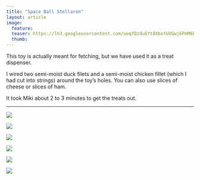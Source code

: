 ```yaml
---
title: "Space Ball Stellaron"
layout: article
image:
  feature:
  teaser: https://lh3.googleusercontent.com/ueqfQzduEYt8XbotUVGwj6PmM6bbNvA2eA6UQFF9RQV5ymyk7xNIsJtapaQP8Al033QFNW8sF86PeGoU998wBSejuMwRe-czuluuMK8IFLsaRwi4Ym4uyEftsCo2ybuKRtLfdkk5eY5SoAzDb4ZU61sjMOKrCCcCqAjPOxU2rT8Xr-iP5vDTMHuMBdQ0cQ0wIX0TRDEnRLC9bYPVRb9QcbWjajSw2xCAj-uEt-LLGl_hs72mcGUiON8cybCZuGA_J5U5DRyzuk__U4-KF-owxXY03s9MKfhjq-fxE0EOjUfM2Q2By7yE0pPNvX-lmoyi_J3ZVdSpK-eczLV3x_4AcIcBJRVWluRkXKsLZQlygwLnROa8951HX8OhIPl7up8AMeSP9MXdS7Ny_qv1ovfTU7Dk9E7dE0H43knti62aojS8Eczusntv1-8QtedaXBQE_rOwjA9h7bMoBTNjwjhilwQSLJIQgRjQWhbHNoUVku2h4a_i_yTo6UdrRQlH7tx3gz68D-wym6r1-Tj2b0pTPqEPSyegt40u-2GjUHdf934=w245
  thumb:
---
```


This toy is actually meant for fetching, but we have used it as a treat dispenser.

I wired two semi-moist duck filets and a semi-moist chicken fillet (which I had cut into strings) around the toy’s holes. You can also use slices of cheese or slices of ham.

It took Miki about 2 to 3 minutes to get the treats out.

---

[![](https://lh3.googleusercontent.com/1J12BOiquvhU8YAy6N-2cW4yvXHg96TajytjY5mCZ6jAN0C5P-6o3Ew1VjBt79Cbh6z_6ZAKx9z2M5k6oSI5ZFvQpGdWp8BhK7L6zTJ9y_k4nZC6JxsurR_MFLR1mX7hR5ymLD70OhOQjBL6Rkz69RJPeq5tZAnvD2NPxRA4lIoPV-iYfSCXfLMrAFcd3iSM8QFF-xZBwc6on-WB8osUEtD6oIfDb30mMePcKkGCOAYaoyJVXHLttDZuHaYDT1eGEBvTQDquFVyKmn0AEXVB7mZ4u8K8stAxeuoWCWZ1_fjH50KCUn0Uu2hd3NH7QZEHrLDk3NQ0VRHwooogxLGDDrhBM622Ar_Hpc3WvcJRa0BBC8Gue5RRHL3ZE_L9mcVjtPJpNUhO1wVLby0zytQVY7I7grMhWyOIwAAWKgJ-JxRtSRMyWOpnOqG2gDmf6OHRFfHqLO3WK0bmBKZlPlCrwC007gcZT56n88ISDsdw1npeyrD5ixQMlNxG-LaC_tmcf8g78oVZuTeMcVpF07ZlEg7CreRfCfCVsU3dCQLZ_Ok=w800)](https://lh3.googleusercontent.com/1J12BOiquvhU8YAy6N-2cW4yvXHg96TajytjY5mCZ6jAN0C5P-6o3Ew1VjBt79Cbh6z_6ZAKx9z2M5k6oSI5ZFvQpGdWp8BhK7L6zTJ9y_k4nZC6JxsurR_MFLR1mX7hR5ymLD70OhOQjBL6Rkz69RJPeq5tZAnvD2NPxRA4lIoPV-iYfSCXfLMrAFcd3iSM8QFF-xZBwc6on-WB8osUEtD6oIfDb30mMePcKkGCOAYaoyJVXHLttDZuHaYDT1eGEBvTQDquFVyKmn0AEXVB7mZ4u8K8stAxeuoWCWZ1_fjH50KCUn0Uu2hd3NH7QZEHrLDk3NQ0VRHwooogxLGDDrhBM622Ar_Hpc3WvcJRa0BBC8Gue5RRHL3ZE_L9mcVjtPJpNUhO1wVLby0zytQVY7I7grMhWyOIwAAWKgJ-JxRtSRMyWOpnOqG2gDmf6OHRFfHqLO3WK0bmBKZlPlCrwC007gcZT56n88ISDsdw1npeyrD5ixQMlNxG-LaC_tmcf8g78oVZuTeMcVpF07ZlEg7CreRfCfCVsU3dCQLZ_Ok=s0)

[![](https://lh3.googleusercontent.com/Aliycm5z3rNdb1Yx6Yctiy4QW-zT9AvTuEoMVClTG93A0G6KDHqDBt2_FYiddMCxePgiywxSWlTeeb3yxJ8rTudTeHhhFLJP6r71_2ngF10bloYed9BYqUCvMmmOLuKxvhQcXAhNAocYMBl_RC9FPRYBCwEAe5FSP8qv_ZDEIn55-Aojnj0LxD7OQxsHIJBHf2pgSLtILXKufWD2qUu3qgEiaAbO8DROp7sib94slDanBAZvQ24EmkuHNL7GzbF6zziYTByrbX_1iYad-hu132RhUvnbn1SS-Bg1iS7bGSO1QiWNenaI--1g-_56NwiX43vqvaBfba9OBNF8tTEqHL4wP39kRuVAB4u9K7MqnS-mcd6KWtn_fA1UtS59wMrrxKAcxxxlcanbNWXum3iHQl9cgzLQGZCfYc-W8vc1etZ67chGLUBG5nDBlLLkP-owaMdL-UfPEMkycl-T2aYMeUPSb_lc0-WddoV8sTI-1DwPi1f7Qfx4hHHm2gSAda_gKdmX6SrCxJ8y67kgQirg2EalcI5gPhqKlTytOmpSMfo=w800)](https://lh3.googleusercontent.com/Aliycm5z3rNdb1Yx6Yctiy4QW-zT9AvTuEoMVClTG93A0G6KDHqDBt2_FYiddMCxePgiywxSWlTeeb3yxJ8rTudTeHhhFLJP6r71_2ngF10bloYed9BYqUCvMmmOLuKxvhQcXAhNAocYMBl_RC9FPRYBCwEAe5FSP8qv_ZDEIn55-Aojnj0LxD7OQxsHIJBHf2pgSLtILXKufWD2qUu3qgEiaAbO8DROp7sib94slDanBAZvQ24EmkuHNL7GzbF6zziYTByrbX_1iYad-hu132RhUvnbn1SS-Bg1iS7bGSO1QiWNenaI--1g-_56NwiX43vqvaBfba9OBNF8tTEqHL4wP39kRuVAB4u9K7MqnS-mcd6KWtn_fA1UtS59wMrrxKAcxxxlcanbNWXum3iHQl9cgzLQGZCfYc-W8vc1etZ67chGLUBG5nDBlLLkP-owaMdL-UfPEMkycl-T2aYMeUPSb_lc0-WddoV8sTI-1DwPi1f7Qfx4hHHm2gSAda_gKdmX6SrCxJ8y67kgQirg2EalcI5gPhqKlTytOmpSMfo=s0)

[![](https://lh3.googleusercontent.com/reZbnYkArgdSi45yjtqYkBXBzGopg8U6_fIZQ6VDPzSJRSM1MkUXSFTfw901NINdGtoLUDmxkw0x61_PkQmmeC0Apcix1z-TjpOpsM6Noso4Ia4iszh1-M1r80yDf1RUp7J4QtJ9BjqqXBTTDj6Jjtt_wSjLBHKcRlR_ijXIuoEYP1Qu4wcUuDeE6l7uoA9btfuWcfKZ8R4fXbxGeJD1w1Uo7gJzQ5brsdCZe3QwjzZfE3MsRpEwMbbpjiBUkY5acBtIwrxWST2i_FR4MzBl6kk4SLNYWoTU-xhQVxTdSbfzUTdguq4HlOfu5CotZ5Fji5oLM5nSetuOUj0Hf8qtQo37Kc7fF8zYsIQzSC75kauzQGCfMa7Q8srQNew_UxHqfIFalpifqkG-KXeokLiZk-8YBU9OIM8SKBp81qeJoHKi9Mxy4nd7jvhL7Zro-RyIKApkr9o9ckjDtQFk-Lye4Ta9hP3WICAnPNynxU_nbBUQuVXjxRu4U4taWUFo-tBN9STMJWhauBZ6hKLDAgGvx2ZVj6U73tByn1awAC4owMA=w800)](https://lh3.googleusercontent.com/reZbnYkArgdSi45yjtqYkBXBzGopg8U6_fIZQ6VDPzSJRSM1MkUXSFTfw901NINdGtoLUDmxkw0x61_PkQmmeC0Apcix1z-TjpOpsM6Noso4Ia4iszh1-M1r80yDf1RUp7J4QtJ9BjqqXBTTDj6Jjtt_wSjLBHKcRlR_ijXIuoEYP1Qu4wcUuDeE6l7uoA9btfuWcfKZ8R4fXbxGeJD1w1Uo7gJzQ5brsdCZe3QwjzZfE3MsRpEwMbbpjiBUkY5acBtIwrxWST2i_FR4MzBl6kk4SLNYWoTU-xhQVxTdSbfzUTdguq4HlOfu5CotZ5Fji5oLM5nSetuOUj0Hf8qtQo37Kc7fF8zYsIQzSC75kauzQGCfMa7Q8srQNew_UxHqfIFalpifqkG-KXeokLiZk-8YBU9OIM8SKBp81qeJoHKi9Mxy4nd7jvhL7Zro-RyIKApkr9o9ckjDtQFk-Lye4Ta9hP3WICAnPNynxU_nbBUQuVXjxRu4U4taWUFo-tBN9STMJWhauBZ6hKLDAgGvx2ZVj6U73tByn1awAC4owMA=s0)

[![](https://lh3.googleusercontent.com/o_CqqJ1DKmYzWLYac2Sv5qzeJhwzaVweS8Qew8_kvwTOaQhlOdjS3dKEa1R2qXyFOx5cyirJDaGPKJec8nS2ut0qdOkUIDM5dj9V3wYXTG2RgWZTcCNh75sqWP3rsd1c8tS-1LVlxXAJo7cotM4HqW1IDOBvdp3rFoIBR6duK6szy_UyXIc-MnznhhXOvQX0nBaV-CgsXTREXJ9LxRxzxWVqBzBT8mU43uKTHXYPqwJ4R1GtobO2HEzjBPNt-4ukg3Y0QqALFH7YJoLDG1lWmonq-rhElrAHzCngwoCgwx377QBm-6V-i1y0FXg-iXKHBm4FJ4SBSB1ju-i9DjuAh9eV7utouFHmrtyh4akXO8R56-0cw2xcEPwauW7U-dWbn6KvGCe0XA7003px9tzNiSuPDmyomsdLBHyR0cxYmh4eFSHmna92zDu-e8gN6eY1qVDMYAeZDtWU1njchehyxgTVPYBl55fKhGZPqOV4Vnp5S4i5kKV388PW9JzRaeI5s4xtdEpd8tDCsEWwI1TiPvrTs77PnlD66V4r7RQ5bKc=w800)](https://lh3.googleusercontent.com/o_CqqJ1DKmYzWLYac2Sv5qzeJhwzaVweS8Qew8_kvwTOaQhlOdjS3dKEa1R2qXyFOx5cyirJDaGPKJec8nS2ut0qdOkUIDM5dj9V3wYXTG2RgWZTcCNh75sqWP3rsd1c8tS-1LVlxXAJo7cotM4HqW1IDOBvdp3rFoIBR6duK6szy_UyXIc-MnznhhXOvQX0nBaV-CgsXTREXJ9LxRxzxWVqBzBT8mU43uKTHXYPqwJ4R1GtobO2HEzjBPNt-4ukg3Y0QqALFH7YJoLDG1lWmonq-rhElrAHzCngwoCgwx377QBm-6V-i1y0FXg-iXKHBm4FJ4SBSB1ju-i9DjuAh9eV7utouFHmrtyh4akXO8R56-0cw2xcEPwauW7U-dWbn6KvGCe0XA7003px9tzNiSuPDmyomsdLBHyR0cxYmh4eFSHmna92zDu-e8gN6eY1qVDMYAeZDtWU1njchehyxgTVPYBl55fKhGZPqOV4Vnp5S4i5kKV388PW9JzRaeI5s4xtdEpd8tDCsEWwI1TiPvrTs77PnlD66V4r7RQ5bKc=s0)

[![](https://lh3.googleusercontent.com/0VDt-TNpTeYhBlVDHlt4Fq5frTDx6vDTfTgi6yhanp9n9LSrGBZxPmv60IGTEpa2vmcl6Nj04fNNG_f02E5nH1Pmth9hnfOX3mqi3mDfVPDQfmJ_V_06mWO39MiKEIY9I8dsZNeIpH9xHUnqK5KTjcx6nspnGungv5Sfm_Zq6GSHxZQgBYR70BUtkiVvQjGuvC7O1zZ100RhlazLoNcBEhtSoBEJ9ZMnD9Y2HmsZp2snvCy5-lMULSog6hitbWDgLoAfCCZafedoag40rSW66Rnao7_UM7wwbuSO38unLaEhjafLSPKdodHLnAIlxKhdedmuu5_kGePFt96bYnky_8Q6jwOfbL97XBkntzZvHwGPzs4p-TOtr7FfHvGB4-DCHM8sB_Z89YhdulP72JSxgUtKb3TOIRT3bHa_ocYHVScBgAxCYrwOXVVgXXBcFbro3UcVtBRslOX7GFcZ2mp1NPnz6ZQQRZNnfaK2gWK9Dp7jz8txCxq32as46KNI-AKU9aBZbrROW216FYftGkkLnSf0P_L4-vvB4akTyEZQnjs=w800)](https://lh3.googleusercontent.com/0VDt-TNpTeYhBlVDHlt4Fq5frTDx6vDTfTgi6yhanp9n9LSrGBZxPmv60IGTEpa2vmcl6Nj04fNNG_f02E5nH1Pmth9hnfOX3mqi3mDfVPDQfmJ_V_06mWO39MiKEIY9I8dsZNeIpH9xHUnqK5KTjcx6nspnGungv5Sfm_Zq6GSHxZQgBYR70BUtkiVvQjGuvC7O1zZ100RhlazLoNcBEhtSoBEJ9ZMnD9Y2HmsZp2snvCy5-lMULSog6hitbWDgLoAfCCZafedoag40rSW66Rnao7_UM7wwbuSO38unLaEhjafLSPKdodHLnAIlxKhdedmuu5_kGePFt96bYnky_8Q6jwOfbL97XBkntzZvHwGPzs4p-TOtr7FfHvGB4-DCHM8sB_Z89YhdulP72JSxgUtKb3TOIRT3bHa_ocYHVScBgAxCYrwOXVVgXXBcFbro3UcVtBRslOX7GFcZ2mp1NPnz6ZQQRZNnfaK2gWK9Dp7jz8txCxq32as46KNI-AKU9aBZbrROW216FYftGkkLnSf0P_L4-vvB4akTyEZQnjs=S0)

[![](https://lh3.googleusercontent.com/RkXjz3UL7hfk9XCYttWGQZkrm5V_xNrFesYw500o9zfD0p-735zvw9RbJCKLNDrpoNZR_bAT0Z3FxRMCllD9SFlxvu5e4W4aVG3o7xzR7MHCZVQXqgQ2fHSMTSFXcn2kgFQNO12pH5vG0crMcP6L9nII0RBdY-sazrpAzeq7dW3kyYeRouyg0W30yK8pWRjgYvi37CbnSR0olu6nlsZqaIwcHT-JzT3lO2bEKZqc07Sbxu127SAnu9oKJMrjmDWKZ9BUt79T888rL8FcEOasS9bauceBazYSs8MvCK2eK1tJnsiSfskWJ6X5t4U_FoQ2UY7ORGfujDYP9xDP8qY8fME05JieBR9Spm9y382KZeO5WQbD6QxiKPwXIP8-4VEc00mPUuB4Nq3pwWHpnCWOI4UYYN7_weki1OTFSYixhEofn8I-fu_snmY_G-8jqYYn19LBcq4WPIUYKFItbzDAVKYzSx1UeGAC52BJ_zrvDbRzeu1o36oGx5jtZVFRx7JlQvfWGm8uwlr7cMNF310DF43B4A1p2SbsRtake-0kZak=w800)](https://lh3.googleusercontent.com/RkXjz3UL7hfk9XCYttWGQZkrm5V_xNrFesYw500o9zfD0p-735zvw9RbJCKLNDrpoNZR_bAT0Z3FxRMCllD9SFlxvu5e4W4aVG3o7xzR7MHCZVQXqgQ2fHSMTSFXcn2kgFQNO12pH5vG0crMcP6L9nII0RBdY-sazrpAzeq7dW3kyYeRouyg0W30yK8pWRjgYvi37CbnSR0olu6nlsZqaIwcHT-JzT3lO2bEKZqc07Sbxu127SAnu9oKJMrjmDWKZ9BUt79T888rL8FcEOasS9bauceBazYSs8MvCK2eK1tJnsiSfskWJ6X5t4U_FoQ2UY7ORGfujDYP9xDP8qY8fME05JieBR9Spm9y382KZeO5WQbD6QxiKPwXIP8-4VEc00mPUuB4Nq3pwWHpnCWOI4UYYN7_weki1OTFSYixhEofn8I-fu_snmY_G-8jqYYn19LBcq4WPIUYKFItbzDAVKYzSx1UeGAC52BJ_zrvDbRzeu1o36oGx5jtZVFRx7JlQvfWGm8uwlr7cMNF310DF43B4A1p2SbsRtake-0kZak=S0)

